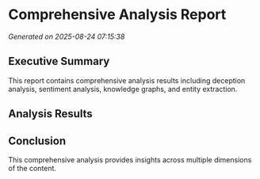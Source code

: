 # Comprehensive Analysis Report

*Generated on 2025-08-24 07:15:38*

## Executive Summary

This report contains comprehensive analysis results including deception analysis, sentiment analysis, knowledge graphs, and entity extraction.

## Analysis Results

## Conclusion

This comprehensive analysis provides insights across multiple dimensions of the content.
